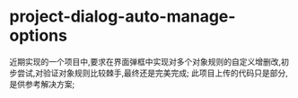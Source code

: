 # project-dialog-auto-manage-options
近期实现的一个项目中,要求在界面弹框中实现对多个对象规则的自定义增删改,初步尝试,对验证对象规则比较棘手,最终还是完美完成;
此项目上传的代码只是部分,是供参考解决方案;
